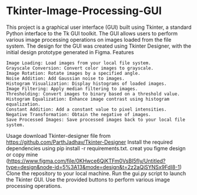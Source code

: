 # Tkinter-Image-Processing-GUI
This project is a graphical user interface (GUI) built using Tkinter, a standard Python interface to the Tk GUI toolkit. The GUI allows users to perform various image processing operations on images loaded from the file system. The design for the GUI was created using Tkinter Designer, with the initial design prototype generated in Figma.
Features

    Image Loading: Load images from your local file system.
    Grayscale Conversion: Convert color images to grayscale.
    Image Rotation: Rotate images by a specified angle.
    Noise Addition: Add Gaussian noise to images.
    Histogram Visualization: Display histograms of loaded images.
    Image Filtering: Apply median filtering to images.
    Thresholding: Convert images to binary based on a threshold value.
    Histogram Equalization: Enhance image contrast using histogram equalization.
    Constant Addition: Add a constant value to pixel intensities.
    Negative Transformation: Obtain the negative of images.
    Save Processed Images: Save processed images back to your local file system.

Usage
    download Tkinter-designer file from  https://github.com/ParthJadhav/Tkinter-Designer
    Install the required dependencies using pip install -r requirements.txt.
    creat you figme design or copy mine (https://www.figma.com/file/0KHwce6QjKTFm0VsBI5fIy/Untitled?type=design&node-id=5%3A13&mode=design&t=2z2aQjSYNSx9FdI8-1)
    Clone the repository to your local machine.
    Run the gui.py script to launch the Tkinter GUI.
    Use the provided buttons to perform various image processing operations.
    
